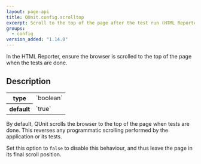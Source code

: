 ```yaml
---
layout: page-api
title: QUnit.config.scrolltop
excerpt: Scroll to the top of the page after the test run (HTML Reporter).
groups:
  - config
version_added: "1.14.0"
---
```


In the HTML Reporter, ensure the browser is scrolled to the top of the page when the tests are done.

## Description

<table>
<tr>
  <th>type</th>
  <td markdown="span">`boolean`</td>
</tr>
<tr>
  <th>default</th>
  <td markdown="span">`true`</td>
</tr>
</table>

By default, QUnit scrolls the browser to the top of the page when tests are done. This reverses any programmatic scrolling performed by the application or its tests.

Set this option to `false` to disable this behaviour, and thus leave the page in its final scroll position.
